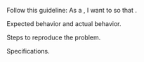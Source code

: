 Follow this guideline: As a <user type>, I want to <task> so that <goal>.

Expected behavior and actual behavior.

Steps to reproduce the problem.

Specifications.
